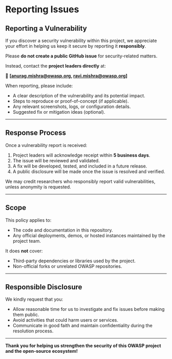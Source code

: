 # Reporting Issues

## Reporting a Vulnerability

If you discover a security vulnerability within this project, we appreciate your effort in helping us keep it secure by reporting it **responsibly**.

Please **do not create a public GitHub issue** for security-related matters.

Instead, contact the **project leaders directly** at:

📧 **[anurag.mishra@owasp.org, ravi.mishra@owasp.org]**

When reporting, please include:
- A clear description of the vulnerability and its potential impact.
- Steps to reproduce or proof-of-concept (if applicable).
- Any relevant screenshots, logs, or configuration details.
- Suggested fix or mitigation ideas (optional).

---

## Response Process

Once a vulnerability report is received:
1. Project leaders will acknowledge receipt within **5 business days**.
2. The issue will be reviewed and validated.
3. A fix will be developed, tested, and included in a future release.
4. A public disclosure will be made once the issue is resolved and verified.

We may credit researchers who responsibly report valid vulnerabilities, unless anonymity is requested.

---

## Scope

This policy applies to:
- The code and documentation in this repository.
- Any official deployments, demos, or hosted instances maintained by the project team.

It does **not** cover:
- Third-party dependencies or libraries used by the project.
- Non-official forks or unrelated OWASP repositories.

---

## Responsible Disclosure

We kindly request that you:
- Allow reasonable time for us to investigate and fix issues before making them public.
- Avoid activities that could harm users or services.
- Communicate in good faith and maintain confidentiality during the resolution process.

---

**Thank you for helping us strengthen the security of this OWASP project and the open-source ecosystem!**
